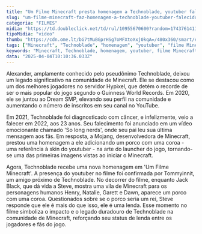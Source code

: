```yaml
---
title: "Um Filme Minecraft presta homenagem a Technoblade, youtuber falecido do jogo"
slug: "um-filme-minecraft-faz-homenagem-a-technoblade-youtuber-falecido-do-jogo-veja"
categoria: "FILMES"
midia: "https://td.doubleclick.net/td/rul/10955670600?random=1743761411059&cv=11&fst=1743761411059&fmt=3&bg=ffffff&guid=ON&async=1&gtm=45be5430h2v896288557za200&gcd=13l3l3l3l1l1&dma=0&tag_exp=102788824~102803279~102813109~102887800~102926062~102975949~103016951~103021830~103027016&u_w=800&u_h=600&url=https%3A%2F%2Fwww.omelete.com.br%2Ffilmes%2Fum-filme-minecraft-homenagem-technoblade-explicado&hn=www.googleadservices.com&frm=0&tiba=Um%20Filme%20Minecraft%20homenageia%20youtuber%20Technoblade%2C%20entenda!&npa=0&auid=227954477.1743761411&uaa=&uab=&uafvl=&uamb=0&uam=&uap=&uapv=&uaw=0&fledge=1&data=event%3Dgtag.config&enablejsapi=1"
tipoMidia: "video"
thumb: "https://cdn.ome.lt/bG7tMuBGprHSg7oMFXtoXxj0kqA=/480x360/smart/extras/conteudos/minecraft_AZBm6Nt.jpg"
tags: ["Minecraft", "Technoblade", "homenagem", "youtuber", "filme Minecraft", "Dream SMP", "Hypixel", "câncer"]
keywords: "Minecraft, Technoblade, homenagem, youtuber, filme Minecraft, Dream SMP, Hypixel, câncer"
data: "2025-04-04T10:10:36.033Z"
---
```


Alexander, amplamente conhecido pelo pseudônimo Technoblade, deixou um legado significativo na comunidade de Minecraft. Ele se destacou como um dos melhores jogadores no servidor Hypixel, que detém o recorde de ser o mais popular do jogo segundo o Guinness World Records. Em 2020, ele se juntou ao Dream SMP, elevando seu perfil na comunidade e aumentando o número de inscritos em seu canal no YouTube.

Em 2021, Technoblade foi diagnosticado com câncer, e infelizmente, veio a falecer em 2022, aos 23 anos. Seu falecimento foi anunciado em um vídeo emocionante chamado 'So long nerds', onde seu pai leu sua última mensagem aos fãs. Em resposta, a Mojang, desenvolvedora de Minecraft, prestou uma homenagem a ele adicionando um porco com uma coroa - uma referência à skin do youtuber - na arte do launcher do jogo, tornando-se uma das primeiras imagens vistas ao iniciar o Minecraft.

Agora, Technoblade recebe uma nova homenagem em 'Um Filme Minecraft'. A presença do youtuber no filme foi confirmada por Tommyinnit, um amigo próximo de Technoblade. No decorrer do filme, enquanto Jack Black, que dá vida a Steve, mostra uma vila de Minecraft para os personagens humanos Henry, Natalie, Garett e Dawn, aparece um porco com uma coroa. Questionados sobre se o porco seria um rei, Steve responde que ele é mais do que isso, ele é uma lenda. Esse momento no filme simboliza o impacto e o legado duradouro de Technoblade na comunidade de Minecraft, reforçando seu status de lenda entre os jogadores e fãs do jogo.